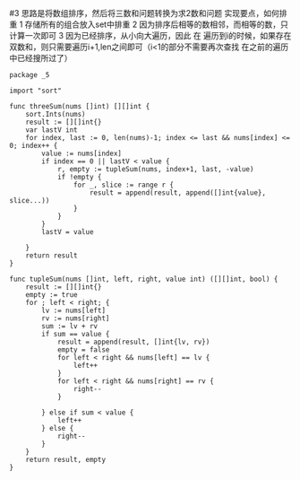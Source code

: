 
#3 思路是将数组排序，然后将三数和问题转换为求2数和问题
实现要点，如何排重
1 存储所有的组合放入set中排重
2 因为排序后相等的数相邻，而相等的数，只计算一次即可
3 因为已经排序，从小向大遍历，因此 在 遍历到i的时候，如果存在双数和，则只需要遍历i+1,len之间即可（i<1的部分不需要再次查找 在之前的遍历中已经搜所过了）


```
package _5

import "sort"

func threeSum(nums []int) [][]int {
	sort.Ints(nums)
	result := [][]int{}
	var lastV int
	for index, last := 0, len(nums)-1; index <= last && nums[index] <= 0; index++ {
		value := nums[index]
		if index == 0 || lastV < value {
			r, empty := tupleSum(nums, index+1, last, -value)
			if !empty {
				for _, slice := range r {
					result = append(result, append([]int{value}, slice...))
				}
			}
		}
		lastV = value

	}
	return result
}

func tupleSum(nums []int, left, right, value int) ([][]int, bool) {
	result := [][]int{}
	empty := true
	for ; left < right; {
		lv := nums[left]
		rv := nums[right]
		sum := lv + rv
		if sum == value {
			result = append(result, []int{lv, rv})
			empty = false
			for left < right && nums[left] == lv {
				left++
			}
			for left < right && nums[right] == rv {
				right--
			}

		} else if sum < value {
			left++
		} else {
			right--
		}
	}
	return result, empty
}

```

